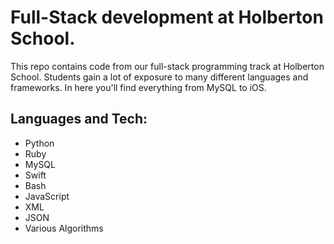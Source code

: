 # Full-Stack development at Holberton School.

This repo contains code from our full-stack programming track at Holberton School. Students gain a lot of exposure to many different languages and frameworks. In here you'll find everything from MySQL to iOS.

## Languages and Tech:

* Python
* Ruby
* MySQL
* Swift
* Bash
* JavaScript
* XML
* JSON
* Various Algorithms
